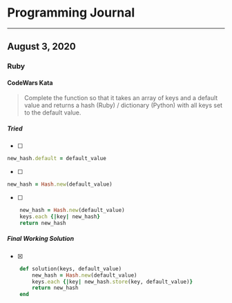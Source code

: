 # Programming Journal

---

## August 3, 2020

### Ruby

#### CodeWars Kata

> Complete the function so that it takes an array of keys and a default value and returns a hash (Ruby) / dictionary (Python) with all keys set to the default value.

##### Tried

* [ ]

```ruby
new_hash.default = default_value
```

* [ ]

```ruby
new_hash = Hash.new(default_value)
```

* [ ]

```ruby
    new_hash = Hash.new(default_value)
    keys.each {|key| new_hash}
    return new_hash
```

##### Final Working Solution

* [x]

```ruby
    def solution(keys, default_value)
        new_hash = Hash.new(default_value)
        keys.each {|key| new_hash.store(key, default_value)}
        return new_hash
    end
```
